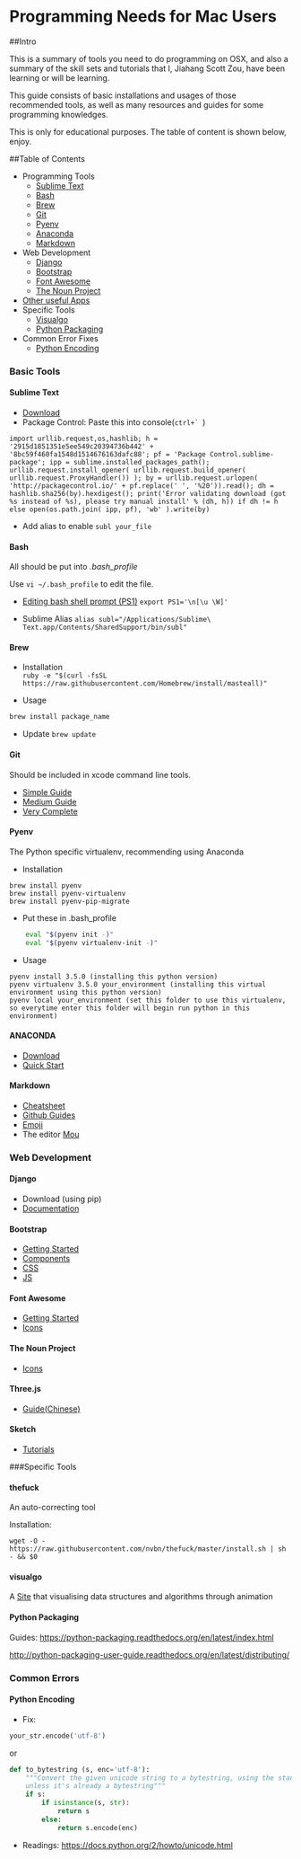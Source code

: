 Programming Needs for Mac Users
===============
##Intro
   
This is a summary of tools you need to do programming on OSX, and also a summary of the skill sets and tutorials that I, Jiahang Scott Zou, have been learning or will be learning.   

This guide consists of basic installations and usages of those recommended tools, as well as many resources and guides for some programming knowledges.
  
This is only for educational purposes. The table of content is shown below, enjoy.


##Table of Contents

* Programming Tools
	* [Sublime Text](#sublime-text)
	* [Bash](#bash)
	* [Brew](#brew)
	* [Git](#git)
	* [Pyenv](#pyenv)
	* [Anaconda](#anaconda)
	* [Markdown](#markdown)
* Web Development
	* [Django](#django)
	* [Bootstrap](#bootstrap)
	* [Font Awesome](#font-awesome)
	* [The Noun Project](#the-noun-project)
* [Other useful Apps](#sketch)
* Specific Tools
	* [Visualgo](#visualgo)
	* [Python Packaging](#python-packaging)
* Common Error Fixes
	* [Python Encoding](#python-encoding)
	
	
### Basic Tools

#### Sublime Text

* [Download](http://www.sublimetext.com/3)
* Package Control: Paste this into console(``ctrl+` ``)

```python3
import urllib.request,os,hashlib; h = '2915d1851351e5ee549c20394736b442' + '8bc59f460fa1548d1514676163dafc88'; pf = 'Package Control.sublime-package'; ipp = sublime.installed_packages_path(); urllib.request.install_opener( urllib.request.build_opener( urllib.request.ProxyHandler()) ); by = urllib.request.urlopen( 'http://packagecontrol.io/' + pf.replace(' ', '%20')).read(); dh = hashlib.sha256(by).hexdigest(); print('Error validating download (got %s instead of %s), please try manual install' % (dh, h)) if dh != h else open(os.path.join( ipp, pf), 'wb' ).write(by)
```

* Add alias to enable `subl your_file`

#### Bash
All should be put into *.bash_profile*  

Use `vi ~/.bash_profile` to edit the file.

* [Editing bash shell prompt (PS1)](http://www.cyberciti.biz/tips/howto-linux-unix-bash-shell-setup-prompt.html)
`export PS1='\n[\u \W]'`
	
* Sublime Alias ```alias subl="/Applications/Sublime\ Text.app/Contents/SharedSupport/bin/subl"```


#### Brew

* Installation	
```ruby -e "$(curl -fsSL https://raw.githubusercontent.com/Homebrew/install/masteall)"```

* Usage 
```bash
brew install package_name
```
* Update `brew update`

#### Git
Should be included in xcode command line tools.
* [Simple Guide](http://rogerdudler.github.io/git-guide/)
* [Medium Guide](https://www.atlassian.com/git/tutorials/)
* [Very Complete](http://stackoverflow.com/questions/315911/git-for-beginners-the-definitive-practical-guide)


#### Pyenv

The Python specific virtualenv, recommending using Anaconda

* Installation 
```
brew install pyenv
brew install pyenv-virtualenv
brew install pyenv-pip-migrate
```
* Put these in .bash_profile
```bash
	eval "$(pyenv init -)"
	eval "$(pyenv virtualenv-init -)"
```
* Usage
```
pyenv install 3.5.0 (installing this python version)
pyenv virtualenv 3.5.0 your_environment (installing this virtual environment using this python version)
pyenv local your_environment (set this folder to use this virtualenv, so everytime enter this folder will begin run python in this environment)
```

#### ANACONDA

* [Download](https://www.continuum.io/downloads) 
* [Quick Start](http://conda.pydata.org/docs/test-drive.html)

#### Markdown

* [Cheatsheet](./Markdown-Cheatsheet.md)
* [Github Guides](https://guides.github.com/features/mastering-markdown/)
* [Emoji](http://www.emoji-cheat-sheet.com/)
* The editor [Mou](http://www.pc6.com/mac/114406.html)

### Web Development

#### Django
* Download (using pip)
* [Documentation](https://docs.djangoproject.com/en/1.9/)

#### Bootstrap
* [Getting Started](http://getbootstrap.com/getting-started/)
* [Components](http://getbootstrap.com/components/)
* [CSS](http://http://getbootstrap.com/css/)
* [JS](http://getbootstrap.com/javascript/)

#### Font Awesome
* [Getting Started](http://fortawesome.github.io/Font-Awesome/get-started/)
* [Icons](http://fortawesome.github.io/Font-Awesome/icons/)

#### The Noun Project
* [Icons](https://thenounproject.com/)

#### Three.js
* [Guide(Chinese)](http://www.hewebgl.com/article/articledir/1)

#### Sketch
* [Tutorials](http://leveluptuts.com/tutorials/sketch-3-tutorials)


###Specific Tools

#### thefuck
An auto-correcting tool

Installation: 
```
wget -O - https://raw.githubusercontent.com/nvbn/thefuck/master/install.sh | sh - && $0
```

#### visualgo
A [Site](http://visualgo.net/) that visualising data structures and algorithms through animation

#### Python Packaging

Guides:
<https://python-packaging.readthedocs.org/en/latest/index.html>  

<http://python-packaging-user-guide.readthedocs.org/en/latest/distributing/>

### Common Errors

#### Python Encoding
* Fix:
```python
your_str.encode('utf-8')
```
or
```python
def to_bytestring (s, enc='utf-8'):
    """Convert the given unicode string to a bytestring, using the standard encoding,
    unless it's already a bytestring"""
    if s:
        if isinstance(s, str):
            return s
        else:
            return s.encode(enc)
```
* Readings: <https://docs.python.org/2/howto/unicode.html>
